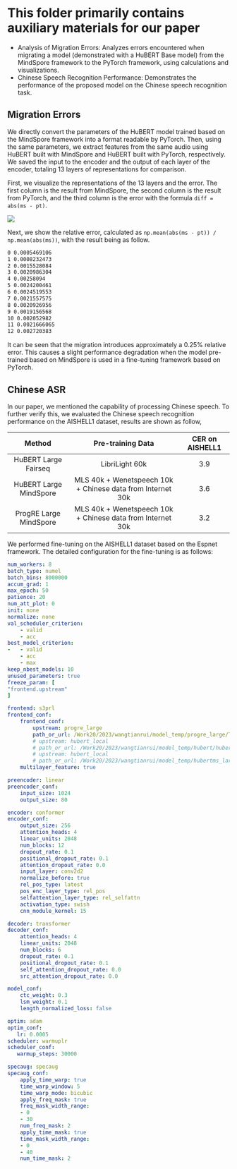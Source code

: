 # This folder primarily contains auxiliary materials for our paper

* Analysis of Migration Errors: Analyzes errors encountered when migrating a model (demonstrated with a HuBERT Base model) from the MindSpore framework to the PyTorch framework, using calculations and visualizations.
* Chinese Speech Recognition Performance: Demonstrates the performance of the proposed model on the Chinese speech recognition task.


## Migration Errors
We directly convert the parameters of the HuBERT model trained based on the MindSpore framework into a format readable by PyTorch. Then, using the same parameters, we extract features from the same audio using HuBERT built with MindSpore and HuBERT built with PyTorch, respectively. We saved the input to the encoder and the output of each layer of the encoder, totaling 13 layers of representations for comparison.

First, we visualize the representations of the 13 layers and the error. The first column is the result from MindSpore, the second column is the result from PyTorch, and the third column is the error with the formula `diff = abs(ms - pt)`.

![](./test.png)

Next, we show the relative error, calculated as `np.mean(abs(ms - pt)) / np.mean(abs(ms))`, with the result being as follow. 
```txt
0 0.0005469106
1 0.0008232473
2 0.0015528084
3 0.0020986304
4 0.00258094
5 0.0024200461
6 0.0024519553
7 0.0021557575
8 0.0020926956
9 0.0019156568
10 0.002052982
11 0.0021666065
12 0.002720383
```
It can be seen that the migration introduces approximately a 0.25% relative error.
This causes a slight performance degradation when the model pre-trained based on MindSpore is used in a fine-tuning framework based on PyTorch.



## Chinese ASR
In our paper, we mentioned the capability of processing Chinese speech. To further verify this, we evaluated the Chinese speech recognition performance on the AISHELL1 dataset, results are shown as follow,

| Method | Pre-training Data | CER on AISHELL1 |
|:----------:|:----------:| :----------:|
| HuBERT Large Fairseq | LibriLight 60k | 3.9 |
| HuBERT Large MindSpore | MLS 40k + Wenetspeech 10k + Chinese data from Internet 30k | 3.6 |
| ProgRE Large MindSpore | MLS 40k + Wenetspeech 10k + Chinese data from Internet 30k | 3.2 |

We performed fine-tuning on the AISHELL1 dataset based on the Espnet framework. The detailed configuration for the fine-tuning is as follows:
```yaml
num_workers: 8
batch_type: numel
batch_bins: 8000000
accum_grad: 1
max_epoch: 50
patience: 20
num_att_plot: 0
init: none
normalize: none
val_scheduler_criterion:
    - valid
    - acc
best_model_criterion:
-   - valid
    - acc
    - max
keep_nbest_models: 10
unused_parameters: true
freeze_param: [
"frontend.upstream"
]

frontend: s3prl
frontend_conf:
    frontend_conf:
        upstream: progre_large  
        path_or_url: /Work20/2023/wangtianrui/model_temp/progre_large/TORCHModel_converted_from_ms_s3prl.pt
        # upstream: hubert_local  
        # path_or_url: /Work20/2023/wangtianrui/model_temp/hubert/hubert_large_ll60k_s3prl.pt
        # upstream: hubert_local  
        # path_or_url: /Work20/2023/wangtianrui/model_temp/hubertms_large/TORCHModel_converted_from_ms_s3prl.pt
    multilayer_feature: true

preencoder: linear
preencoder_conf:
    input_size: 1024  
    output_size: 80

encoder: conformer
encoder_conf:
    output_size: 256  
    attention_heads: 4
    linear_units: 2048 
    num_blocks: 12     
    dropout_rate: 0.1
    positional_dropout_rate: 0.1
    attention_dropout_rate: 0.0
    input_layer: conv2d2 
    normalize_before: true
    rel_pos_type: latest
    pos_enc_layer_type: rel_pos
    selfattention_layer_type: rel_selfattn
    activation_type: swish
    cnn_module_kernel: 15

decoder: transformer
decoder_conf:
    attention_heads: 4
    linear_units: 2048
    num_blocks: 6
    dropout_rate: 0.1
    positional_dropout_rate: 0.1
    self_attention_dropout_rate: 0.0
    src_attention_dropout_rate: 0.0

model_conf:
    ctc_weight: 0.3
    lsm_weight: 0.1    
    length_normalized_loss: false

optim: adam
optim_conf:
   lr: 0.0005
scheduler: warmuplr
scheduler_conf:
   warmup_steps: 30000

specaug: specaug
specaug_conf:
    apply_time_warp: true
    time_warp_window: 5
    time_warp_mode: bicubic
    apply_freq_mask: true
    freq_mask_width_range:
    - 0
    - 30
    num_freq_mask: 2
    apply_time_mask: true
    time_mask_width_range:
    - 0
    - 40
    num_time_mask: 2

```
